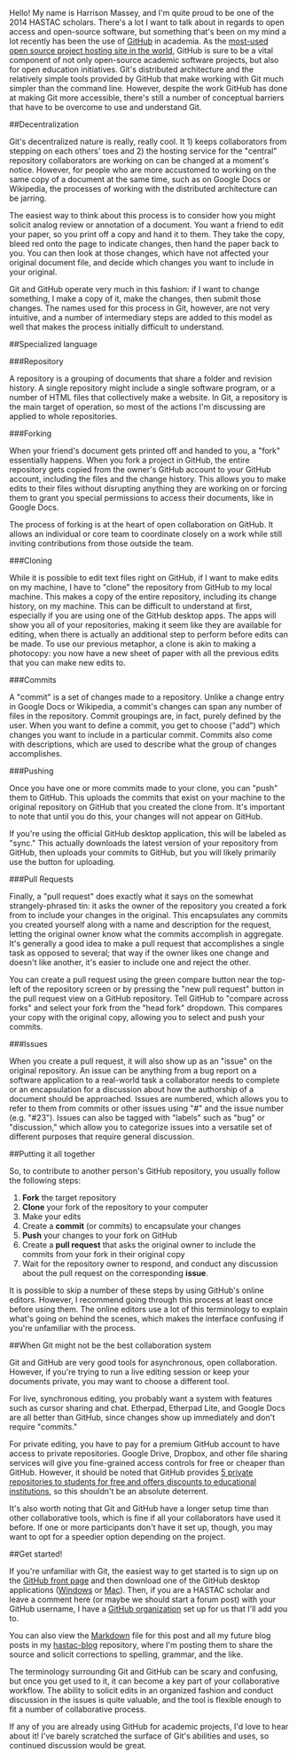 Hello!  My name is Harrison Massey, and I'm quite proud to be one of the 2014 HASTAC scholars.  There's a lot I want to talk about in regards to open access and open-source software, but something that's been on my mind a lot recently has been the use of [GitHub](https://github.com) in academia.  As the [most-used open source project hosting site in the world][1], GitHub is sure to be a vital component of not only open-source academic software projects, but also for open education initiatives.  Git's distributed architecture and the relatively simple tools provided by GitHub that make working with Git much simpler than the command line.
However, despite the work GitHub has done at making Git more accessible, there's still a number of conceptual barriers that have to be overcome to use and understand Git.

##Decentralization

Git's decentralized nature is really, really cool.  It 1) keeps collaborators from stepping on each others' toes and 2) the hosting service for the "central" repository collaborators are working on can be changed at a moment's notice.  However, for people who are more accustomed to working on the same copy of a document at the same time, such as on Google Docs or Wikipedia, the processes of working with the distributed architecture can be jarring.

The easiest way to think about this process is to consider how you might solicit analog review or annotation of a document.  You want a friend to edit your paper, so you print off a copy and hand it to them.  They take the copy, bleed red onto the page to indicate changes, then hand the paper back to you.  You can then look at those changes, which have not affected your original document file, and decide which changes you want to include in your original.

Git and GitHub operate very much in this fashion: if I want to change something, I make a copy of it, make the changes, then submit those changes.  The names used for this process in Git, however, are not very intuitive, and a number of intermediary steps are added to this model as well that makes the process initially difficult to understand.

##Specialized language

###Repository

A repository is a grouping of documents that share a folder and revision history.  A single repository might include a single software program, or a number of HTML files that collectively make a website.  In Git, a repository is the main target of operation, so most of the actions I'm discussing are applied to whole repositories.

###Forking

When your friend's document gets printed off and handed to you, a "fork" essentially happens.  When you fork a project in GitHub, the entire repository gets copied from the owner's GitHub account to your GitHub account, including the files and the change history.  This allows you to make edits to their files without disrupting anything they are working on or forcing them to grant you special permissions to access their documents, like in Google Docs.

The process of forking is at the heart of open collaboration on GitHub.  It allows an individual or core team to coordinate closely on a work while still inviting contributions from those outside the team.

###Cloning

While it is possible to edit text files right on GitHub, if I want to make edits on my machine, I have to "clone" the repository from GitHub to my local machine.  This makes a copy of the entire repository, including its change history, on my machine.  This can be difficult to understand at first, especially if you are using one of the GitHub desktop apps.  The apps will show you all of your repositories, making it seem like they are available for editing, when there is actually an additional step to perform before edits can be made.  To use our previous metaphor, a clone is akin to making a photocopy: you now have a new sheet of paper with all the previous edits that you can make new edits to.

###Commits

A "commit" is a set of changes made to a repository.  Unlike a change entry in Google Docs or Wikipedia, a commit's changes can span any number of files in the repository.  Commit groupings are, in fact, purely defined by the user.  When you want to define a commit, you get to choose ("add") which changes you want to include in a particular commit.  Commits also come with descriptions, which are used to describe what the group of changes accomplishes.

###Pushing

Once you have one or more commits made to your clone, you can "push" them to GitHub.  This uploads the commits that exist on your machine to the original repository on GitHub that you created the clone from.  It's important to note that until you do this, your changes will not appear on GitHub.

If you're using the official GitHub desktop application, this will be labeled as "sync."  This actually downloads the latest version of your repository from GitHub, then uploads your commits to GitHub, but you will likely primarily use the button for uploading.

###Pull Requests

Finally, a "pull request" does exactly what it says on the somewhat strangely-phrased tin: it asks the owner of the repository you created a fork from to include your changes in the original.  This encapsulates any commits you created yourself along with a name and description for the request, letting the original owner know what the commits accomplish in aggregate.  It's generally a good idea to make a pull request that accomplishes a single task as opposed to several; that way if the owner likes one change and doesn't like another, it's easier to include one and reject the other.

You can create a pull request using the green compare button near the top-left of the repository screen or by pressing the "new pull request" button in the pull request view on a GitHub repository.  Tell GitHub to "compare across forks" and select your fork from the "head fork" dropdown.  This compares your copy with the original copy, allowing you to select and push your commits.

###Issues

When you create a pull request, it will also show up as an "issue" on the original repository.  An issue can be anything from a bug report on a software application to a real-world task a collaborator needs to complete or an encapsulation for a discussion about how the authorship of a document should be approached.  Issues are numbered, which allows you to refer to them from commits or other issues using "#" and the issue number (e.g. "#23").  Issues can also be tagged with "labels" such as "bug" or "discussion," which allow you to categorize issues into a versatile set of different purposes that require general discussion.

##Putting it all together

So, to contribute to another person's GitHub repository, you usually follow the following steps:

1. **Fork** the target repository
2. **Clone** your fork of the repository to your computer
3. Make your edits
4. Create a **commit** (or commits) to encapsulate your changes
5. **Push** your changes to your fork on GitHub
6. Create a **pull request** that asks the original owner to include the commits from your fork in their original copy
7. Wait for the repository owner to respond, and conduct any discussion about the pull request on the corresponding **issue**.

It is possible to skip a number of these steps by using GitHub's online editors.  However, I recommend going through this process at least once before using them.  The online editors use a lot of this terminology to explain what's going on behind the scenes, which makes the interface confusing if you're unfamiliar with the process.

##When Git might not be the best collaboration system

Git and GitHub are very good tools for asynchronous, open collaboration.  However, if you're trying to run a live editing session or keep your documents private, you may want to choose a different tool.

For live, synchronous editing, you probably want a system with features such as cursor sharing and chat.  Etherpad, Etherpad Lite, and Google Docs are all better than GitHub, since changes show up immediately and don't require "commits."

For private editing, you have to pay for a premium GitHub account to have access to private repositories.  Google Drive, Dropbox, and other file sharing services will give you fine-grained access controls for free or cheaper than GitHub.  However, it should be noted that GitHub provides [5 private repositories to students for free and offers discounts to educational institutions](https://github.com/edu), so this shouldn't be an absolute deterrent.

It's also worth noting that Git and GitHub have a longer setup time than other collaborative tools, which is fine if all your collaborators have used it before.  If one or more participants don't have it set up, though, you may want to opt for a speedier option depending on the project.

##Get started!

If you're unfamiliar with Git, the easiest way to get started is to sign up on the [GitHub front page](http://github.com) and then download one of the GitHub desktop applications ([Windows](http://windows.github.com/) or [Mac](http://mac.github.com)).  Then, if you are a HASTAC scholar and leave a comment here (or maybe we should start a forum post) with your GitHub username, I have a [GitHub organization](https://github.com/hastac-scholars) set up for us that I'll add you to.

You can also view the [Markdown](http://daringfireball.net/projects/markdown/) file for this post and all my future blog posts in my [hastac-blog](https://github.com/Harrison-M/hastac-blog) repository, where I'm posting them to share the source and solicit corrections to spelling, grammar, and the like.

The terminology surrounding Git and GitHub can be scary and confusing, but once you get used to it, it can become a key part of your collaborative workflow.  The ability to solicit edits in an organized fashion and conduct discussion in the issues is quite valuable, and the tool is flexible enough to fit a number of collaborative process.

If any of you are already using GitHub for academic projects, I'd love to hear about it!  I've barely scratched the surface of Git's abilities and uses, so continued discussion would be great.

[1]: http://readwrite.com/2011/06/02/github-has-passed-sourceforge "Github Has Surpassed Sourceforge and Google Code in Popularity"
